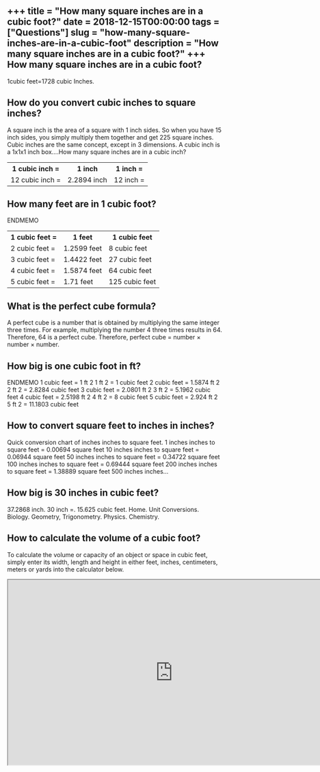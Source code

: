 +++
title = "How many square inches are in a cubic foot?"
date = 2018-12-15T00:00:00
tags = ["Questions"]
slug = "how-many-square-inches-are-in-a-cubic-foot"
description = "How many square inches are in a cubic foot?"
+++
How many square inches are in a cubic foot?
-------------------------------------------

1cubic feet=1728 cubic Inches.

How do you convert cubic inches to square inches?
-------------------------------------------------

A square inch is the area of a square with 1 inch sides. So when you have 15 inch sides, you simply multiply them together and get 225 square inches. Cubic inches are the same concept, except in 3 dimensions. A cubic inch is a 1x1x1 inch box….How many square inches are in a cubic inch?

<table><tr><th>1 cubic inch =</th><th>1 inch</th><th>1 inch =</th></tr><tr><td>12 cubic inch =</td><td>2.2894 inch</td><td>12 inch =</td></tr></table>

How many feet are in 1 cubic foot?
----------------------------------

ENDMEMO

<table><tr><th>1 cubic feet =</th><th>1 feet</th><th>1 cubic feet</th></tr><tr><td>2 cubic feet =</td><td>1.2599 feet</td><td>8 cubic feet</td></tr><tr><td>3 cubic feet =</td><td>1.4422 feet</td><td>27 cubic feet</td></tr><tr><td>4 cubic feet =</td><td>1.5874 feet</td><td>64 cubic feet</td></tr><tr><td>5 cubic feet =</td><td>1.71 feet</td><td>125 cubic feet</td></tr></table>

What is the perfect cube formula?
---------------------------------

A perfect cube is a number that is obtained by multiplying the same integer three times. For example, multiplying the number 4 three times results in 64. Therefore, 64 is a perfect cube. Therefore, perfect cube = number × number × number.

How big is one cubic foot in ft?
--------------------------------

ENDMEMO 1 cubic feet = 1 ft 2 1 ft 2 = 1 cubic feet 2 cubic feet = 1.5874 ft 2 2 ft 2 = 2.8284 cubic feet 3 cubic feet = 2.0801 ft 2 3 ft 2 = 5.1962 cubic feet 4 cubic feet = 2.5198 ft 2 4 ft 2 = 8 cubic feet 5 cubic feet = 2.924 ft 2 5 ft 2 = 11.1803 cubic feet

How to convert square feet to inches in inches?
-----------------------------------------------

Quick conversion chart of inches inches to square feet. 1 inches inches to square feet = 0.00694 square feet 10 inches inches to square feet = 0.06944 square feet 50 inches inches to square feet = 0.34722 square feet 100 inches inches to square feet = 0.69444 square feet 200 inches inches to square feet = 1.38889 square feet 500 inches inches…

How big is 30 inches in cubic feet?
-----------------------------------

37.2868 inch. 30 inch =. 15.625 cubic feet. Home. Unit Conversions. Biology. Geometry, Trigonometry. Physics. Chemistry.

How to calculate the volume of a cubic foot?
--------------------------------------------

To calculate the volume or capacity of an object or space in cubic feet, simply enter its width, length and height in either feet, inches, centimeters, meters or yards into the calculator below.

<iframe allow="accelerometer; autoplay; clipboard-write; encrypted-media; gyroscope; picture-in-picture" allowfullscreen="" class="__youtube_prefs__  epyt-is-override  no-lazyload" data-no-lazy="1" data-origheight="433" data-origwidth="770" data-skipgform_ajax_framebjll="" height="433" id="_ytid_18406" loading="lazy" src="https://www.youtube.com/embed/cVhN2oVVmCc?enablejsapi=1&autoplay=0&cc_load_policy=0&cc_lang_pref=&iv_load_policy=1&loop=0&modestbranding=0&rel=1&fs=1&playsinline=0&autohide=2&theme=dark&color=red&controls=1&" title="YouTube player" width="770"></iframe>